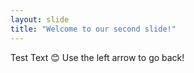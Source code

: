```yaml
---
layout: slide
title: "Welcome to our second slide!"
---
```

Test Text :blush:
Use the left arrow to go back!
